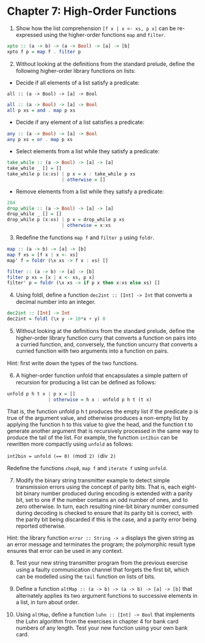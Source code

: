 # Chapter 7: High-Order Functions

1. Show how the list comprehension `[f x | x <- xs, p x]` can be re-expressed using the higher-order functions `map` and `filter`.

```haskell
xpto :: (a -> b) -> (a -> Bool) -> [a] -> [b]
xpto f p = map f . filter p
```

2. Without looking at the deﬁnitions from the standard prelude, deﬁne the following higher-order library functions on lists:

- Decide if all elements of a list satisfy a predicate:

`all :: (a -> Bool) -> [a] -> Bool`

```haskell
all :: (a -> Bool) -> [a] -> Bool
all p xs = and . map p xs
```

- Decide if any element of a list satisﬁes a predicate:

```haskell
any :: (a -> Bool) -> [a] -> Bool
any p xs = or . map p xs
```

- Select elements from a list while they satisfy a predicate:

```haskell
take_while :: (a -> Bool) -> [a] -> [a]
take_while _ [] = []
take_while p (x:xs) | p x = x : take_while p xs
                    | otherwise = []
```

- Remove elements from a list while they satisfy a predicate:

```haskell
284
drop_while :: (a -> Bool) -> [a] -> [a]
drop_while _ [] = []
drop_while p (x:xs) | p x = drop_while p xs
                    | otherwise = x:xs
```

3. Redeﬁne the functions `map f` and `filter p` using `foldr`.

```haskell
map :: (a -> b) -> [a] -> [b]
map f xs = [f x | x <- xs]
map' f = foldr (\x xs -> f x : xs) []

filter :: (a -> b) -> [a] -> [b]
filter p xs = [x | x <- xs, p x]
filter' p = foldr (\x xs -> if p x then x:xs else xs) []
```

4. Using foldl, deﬁne a function `dec2int :: [Int] -> Int` that converts a decimal number into an integer.

```haskell
dec2int :: [Int] -> Int
dec2int = foldl (\x y -> 10*x + y) 0
```

5. Without looking at the deﬁnitions from the standard prelude, deﬁne the higher-order library function curry that converts a function on pairs into a curried function, and, conversely, the function uncurry that converts a curried function with two arguments into a function on pairs.

Hint: ﬁrst write down the types of the two functions.

6. A higher-order function unfold that encapsulates a simple pattern of recursion for producing a list can be deﬁned as follows:

```haskell
unfold p h t x | p x = []
               | otherwise = h x : unfold p h t (t x)
```

That is, the function unfold p h t produces the empty list if the predicate p is true of the argument value, and otherwise produces a non-empty list by applying the function h to this value to give the head, and the function t to generate another argument that is recursively processed in the same way to produce the tail of the list. For example, the function `int2bin` can be rewritten more compactly using `unfold` as follows:

`int2bin = unfold (== 0) (`mod` 2) (`div` 2)`

Redeﬁne the functions `chop8`, `map f` and `iterate f` using `unfold`.

7. Modify the binary string transmitter example to detect simple transmission errors using the concept of parity bits. That is, each eight-bit binary number produced during encoding is extended with a parity bit, set to one if the number contains an odd number of ones, and to zero otherwise. In turn, each resulting nine-bit binary number consumed during decoding is checked to ensure that its parity bit is correct, with the parity bit being discarded if this is the case, and a parity error being reported otherwise.

Hint: the library function `error :: String -> a` displays the given string as an error message and terminates the program; the polymorphic result type ensures that error can be used in any context.

8. Test your new string transmitter program from the previous exercise using a faulty communication channel that forgets the ﬁrst bit, which can be modelled using the `tail` function on lists of bits.

9. Deﬁne a function `altMap :: (a -> b) -> (a -> b) -> [a] -> [b]` that alternately applies its two argument functions to successive elements in a list, in turn about order.

10. Using `altMap`, deﬁne a function `luhn :: [Int] -> Bool` that implements the Luhn algorithm from the exercises in chapter 4 for bank card numbers of any length. Test your new function using your own bank card.
